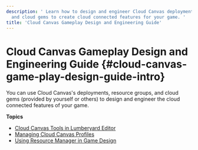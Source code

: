 ```yaml
---
description: ' Learn how to design and engineer Cloud Canvas deployments, resource groups,
  and cloud gems to create cloud connected features for your game. '
title: 'Cloud Canvas Gameplay Design and Engineering Guide'
---
```

# Cloud Canvas Gameplay Design and Engineering Guide {#cloud-canvas-game-play-design-guide-intro}

You can use Cloud Canvas's deployments, resource groups, and cloud gems \(provided by yourself or others\) to design and engineer the cloud connected features of your game\.

**Topics**
+ [Cloud Canvas Tools in Lumberyard Editor](/docs/userguide/gems/cloud-canvas/ui-intro.md)
+ [Managing Cloud Canvas Profiles](/docs/userguide/gems/cloud-canvas/ui-credentials-manager.md)
+ [Using Resource Manager in Game Design](/docs/userguide/gems/cloud-canvas/gpg-rm.md)
